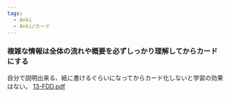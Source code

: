 ```yaml
---
tags:
  - Anki
  - Anki/カード
---
```

### 複雑な情報は全体の流れや概要を必ずしっかり理解してからカードにする

自分で説明出来る、紙に書けるぐらいになってからカード化しないと学習の効果はない。
[13-FDD.pdf](https://media.publit.io/file/13-FDD.pdf)
